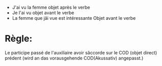 - J'ai vu la femme    objet après le verbe
- Je l'ai vu   objet avant le verbe
- La femme que jâi vue est intéressante    Objet avant le verbe


# Règle:
Le participe passé de l'auxiliaire avoir sâccorde sur le COD (objet direct) prédent
(wird an das vorausgehende COD(Akussativ) angepasst.)